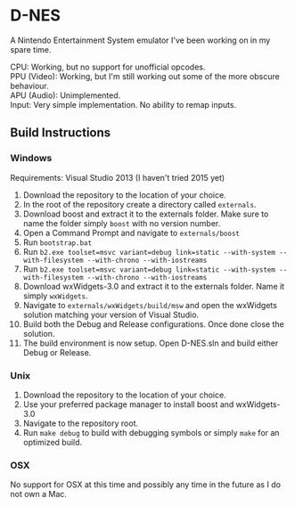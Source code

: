 # D-NES

A Nintendo Entertainment System emulator I've been working on in my spare time.

CPU: Working, but no support for unofficial opcodes.  
PPU (Video): Working, but I'm still working out some of the more obscure behaviour.  
APU (Audio): Unimplemented.  
Input: Very simple implementation. No ability to remap inputs.  

## Build Instructions
### Windows

Requirements: Visual Studio 2013 (I haven't tried 2015 yet)

1. Download the repository to the location of your choice.
2. In the root of the repository create a directory called `externals`.
3. Download boost and extract it to the externals folder. Make sure to name the folder simply `boost` with no version number.
4. Open a Command Prompt and navigate to `externals/boost`
5. Run `bootstrap.bat`
6. Run `b2.exe toolset=msvc variant=debug link=static --with-system --with-filesystem --with-chrono --with-iostreams`
7. Run `b2.exe toolset=msvc variant=debug link=static --with-system --with-filesystem --with-chrono --with-iostreams`
8. Download wxWidgets-3.0 and extract it to the externals folder. Name it simply `wxWidgets`.
9. Navigate to `externals/wxWidgets/build/msw` and open the wxWidgets solution matching your version of Visual Studio.
10. Build both the Debug and Release configurations. Once done close the solution.
11. The build environment is now setup. Open D-NES.sln and build either Debug or Release.

### Unix

1. Download the repository to the location of your choice.
2. Use your preferred package manager to install boost and wxWidgets-3.0
3. Navigate to the repository root.
4. Run `make debug` to build with debugging symbols or simply `make` for an optimized build.

### OSX

No support for OSX at this time and possibly any time in the future as I do not own a Mac.

